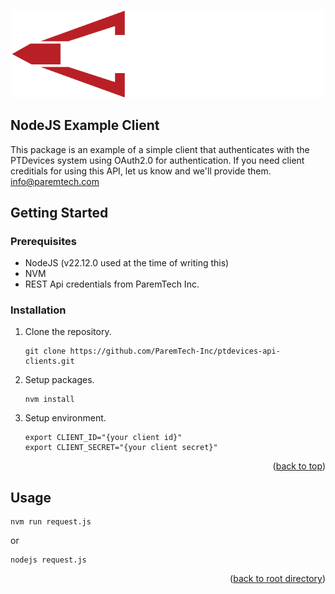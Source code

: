 <a id="readme-top"></a>

<!-- PROJECT SHIELDS -->

<!-- PROJECT LOGO -->
<br />
<div align="center">
  <a href="https://paremtech.com">
    <img src="../.github/assets/Paremtech logo white.png" alt="Logo" width="500">
  </a>

</div>

<!-- ABOUT THE PROJECT -->
## NodeJS Example Client

This package is an example of a simple client that authenticates with the PTDevices system using OAuth2.0 for authentication. If you need client creditials for using this API, let us know and we'll provide them. [info@paremtech.com](mailto:info@paremtech.com)


<!-- GETTING STARTED -->
## Getting Started
### Prerequisites

- NodeJS (v22.12.0 used at the time of writing this)
- NVM
- REST Api credentials from ParemTech Inc.

### Installation

1. Clone the repository.
    ```shell
    git clone https://github.com/ParemTech-Inc/ptdevices-api-clients.git
     ```
2. Setup packages.

    ```shell
    nvm install
    ```
3. Setup environment.

    ```shell
    export CLIENT_ID="{your client id}"
    export CLIENT_SECRET="{your client secret}"
    ```

<p align="right">(<a href="#readme-top">back to top</a>)</p>



<!-- USAGE EXAMPLES -->
## Usage


```
nvm run request.js
```
 or 
 ```
 nodejs request.js
 ```

<p align="right">(<a href="https://github.com/paremtech-inc/ptdevices-api-clients">back to root directory</a>)</p>



